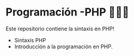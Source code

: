 # Programación -PHP 📘📗📙

Este repositorio contiene la sintaxis en PHP!

- Sintaxis PHP
- Introducción a la programación en PHP.
